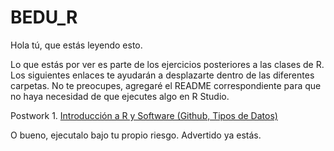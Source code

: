 # BEDU_R
Hola tú, que estás leyendo esto.

Lo que estás por ver es parte de los ejercicios posteriores a las clases de R. Los siguientes enlaces te ayudarán a desplazarte dentro de las diferentes carpetas. 
No te preocupes, agregaré el README correspondiente para que no haya necesidad de que ejecutes algo en R Studio. 

Postwork 1. [Introducción a R y Software (Github, Tipos de Datos)](https://github.com/CrisTafRos/BEDU_R/tree/main/Postwork%201)

O bueno, ejecutalo bajo tu propio riesgo. Advertido ya estás.
